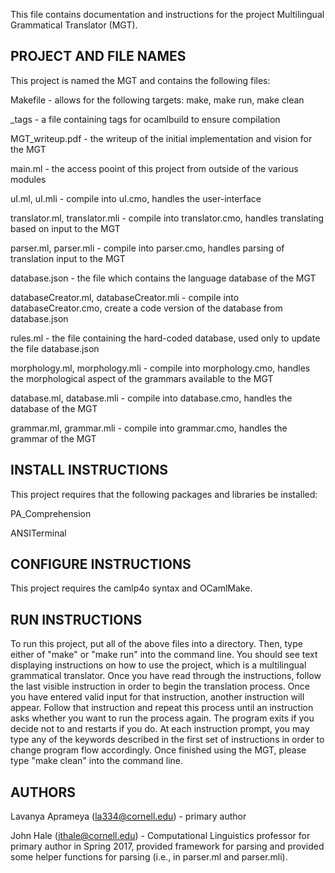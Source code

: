 This file contains documentation and instructions for the project Multilingual
Grammatical Translator (MGT).

PROJECT AND FILE NAMES
----------------------
This project is named the MGT and contains the following files:

Makefile - allows for the following targets: make, make run, make clean

_tags - a file containing tags for ocamlbuild to ensure compilation

MGT_writeup.pdf - the writeup of the initial implementation and vision for the
MGT

main.ml - the access pooint of this project from outside of the various modules

uI.ml, uI.mli - compile into uI.cmo, handles the user-interface

translator.ml, translator.mli - compile into translator.cmo, handles translating
based on input to the MGT

parser.ml, parser.mli - compile into parser.cmo, handles parsing of translation
input to the MGT

database.json - the file which contains the language database of the MGT

databaseCreator.ml, databaseCreator.mli - compile into databaseCreator.cmo,
create a code version of the database from database.json

rules.ml - the file containing the hard-coded database, used only to update the
file database.json

morphology.ml, morphology.mli - compile into morphology.cmo, handles the
morphological aspect of the grammars available to the MGT

database.ml, database.mli - compile into database.cmo, handles the database of
the MGT

grammar.ml, grammar.mli - compile into grammar.cmo, handles the grammar of the
MGT


INSTALL INSTRUCTIONS
--------------------
This project requires that the following packages and libraries be installed:

PA_Comprehension

ANSITerminal

CONFIGURE INSTRUCTIONS
----------------------
This project requires the camlp4o syntax and OCamlMake.

RUN INSTRUCTIONS
----------------
To run this project, put all of the above files into a directory. Then, type
either of "make" or "make run" into the command line. You should see text
displaying instructions on how to use the project, which is a multilingual
grammatical translator. Once you have read through the instructions, follow
the last visible instruction in order to begin the translation process. Once
you have entered valid input for that instruction, another instruction will
appear. Follow that instruction and repeat this process until an instruction
asks whether you want to run the process again. The program exits if you decide
not to and restarts if you do. At each instruction prompt, you may type any of
the keywords described in the first set of instructions in order to change
program flow accordingly. Once finished using the MGT, please type "make clean"
into the command line.

AUTHORS
-------
Lavanya Aprameya (la334@cornell.edu) - primary author

John Hale (jthale@cornell.edu) - Computational Linguistics professor for primary
author in Spring 2017, provided framework for parsing and provided some helper
functions for parsing (i.e., in parser.ml and parser.mli).